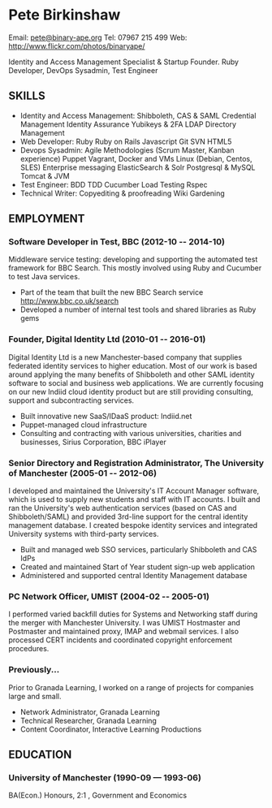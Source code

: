 Pete Birkinshaw
============
Email: pete@binary-ape.org
Tel: 07967 215 499
Web: http://www.flickr.com/photos/binaryape/

Identity and Access Management Specialist & Startup Founder. Ruby Developer, DevOps Sysadmin, Test Engineer

## SKILLS

  - Identity and Access Management: Shibboleth, CAS & SAML Credential Management Identity Assurance Yubikeys & 2FA LDAP Directory Management 
  - Web Developer: Ruby Ruby on Rails Javascript Git SVN HTML5 
  - Devops Sysadmin: Agile Methodologies (Scrum Master, Kanban experience) Puppet Vagrant, Docker and VMs Linux (Debian, Centos, SLES) Enterprise messaging ElasticSearch & Solr Postgresql & MySQL Tomcat & JVM 
  - Test Engineer: BDD TDD Cucumber Load Testing Rspec 
  - Technical Writer: Copyediting & proofreading Wiki Gardening 

## EMPLOYMENT

### Software Developer in Test, BBC (2012-10 -- 2014-10)
Middleware service testing: developing and supporting the automated test framework for BBC Search. This mostly involved using Ruby and Cucumber to test Java services.
  - Part of the team that built the new BBC Search service http://www.bbc.co.uk/search
  - Developed a number of internal test tools and shared libraries as Ruby gems

### Founder, Digital Identity Ltd (2010-01 -- 2016-01)
Digital Identity Ltd is a new Manchester-based company that supplies federated identity services to higher education. Most of our work is based around applying the many benefits of Shibboleth and other SAML identity software to social and business web applications. We are currently focusing on our new Indiid cloud identity product but are still providing consulting, support and subcontracting services.
  - Built innovative new SaaS/IDaaS product: Indiid.net
  - Puppet-managed cloud infrastructure
  - Consulting and contracting with various universities, charities and businesses, Sirius Corporation, BBC iPlayer

### Senior Directory and Registration Administrator, The University of Manchester (2005-01 -- 2012-06)
I developed and maintained the University's IT Account Manager software, which is used to supply new students and staff with IT accounts. I built and ran the University's web authentication services (based on CAS and Shibboleth/SAML) and provided 3rd-line support for the central identity management database. I created bespoke identity services and integrated University systems with third-party services.
  - Built and managed web SSO services, particularly Shibboleth and CAS IdPs
  - Created and maintained Start of Year student sign-up web application
  - Administered and supported central Identity Management database

### PC Network Officer, UMIST (2004-02 -- 2005-01)
I performed varied backfill duties for Systems and Networking staff during the merger with Manchester University. I was UMIST Hostmaster and Postmaster and maintained proxy, IMAP and webmail services. I also processed CERT incidents and coordinated copyright enforcement procedures.

### Previously...
Prior to Granada Learning, I worked on a range of projects for companies large and small.
  - Network Administrator, Granada Learning
  - Technical Researcher, Granada Learning
  - Content Coordinator, Interactive Learning Productions

## EDUCATION

### University of Manchester (1990-09 — 1993-06)
BA(Econ.) Honours, 2:1 , Government and Economics


